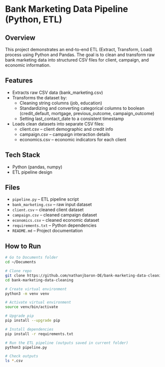 # Bank Marketing Data Pipeline (Python, ETL)

## Overview
This project demonstrates an end-to-end ETL (Extract, Transform, Load) process using Python and Pandas.
The goal is to clean and transform raw bank marketing data into structured CSV files for client, campaign, and economic information.

## Features
- Extracts raw CSV data (bank_marketing.csv)
- Transforms the dataset by:
  - Cleaning string columns (job, education)
  - Standardizing and converting categorical columns to boolean (credit_default, mortgage, previous_outcome, campaign_outcome)
  - Setting last_contact_date to a consistent timestamp
- Loads clean datasets into separate CSV files:
  - client.csv – client demographic and credit info
  - campaign.csv – campaign interaction details
  - economics.csv – economic indicators for each client

## Tech Stack
- Python (pandas, numpy)
- ETL pipeline design

## Files
- `pipeline.py` – ETL pipeline script
- `bank_marketing.csv` – raw input dataset
- `client.csv` – cleaned client dataset
- `campaign.csv` – cleaned campaign dataset
- `economics.csv` – cleaned economic dataset
- `requirements.txt` – Python dependencies
- `README.md` – Project documentation

## How to Run
```bash
# Go to Documents folder
cd ~/Documents

# Clone repo
git clone https://github.com/nathanjbaron-DE/bank-marketing-data-cleaning.git
cd bank-marketing-data-cleaning

# Create virtual environment
python3 -m venv venv

# Activate virtual environment
source venv/bin/activate

# Upgrade pip
pip install --upgrade pip

# Install dependencies
pip install -r requirements.txt

# Run the ETL pipeline (outputs saved in current folder)
python3 pipeline.py

# Check outputs
ls *.csv
